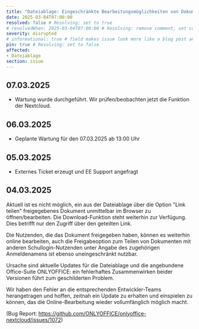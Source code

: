 ```yaml
---
title: "Dateiablage: Eingeschränkte Bearbeitungsmöglichkeiten von Dokumenten (seit 04.03.2025) - Update 06.03.2025"
date: 2025-03-04T07:00:00
resolved: false # Resolving: set to true
# resolvedWhen: 2025-03-04T07:00:00 # Resolving: remove comment, set correct end datetime
severity: disrupted
# informational: true # field makes issue look more like a blog post and removes any references to downtime length
pin: true # Resolving: set to false
affected:
- Dateiablage
section: issue
---
```


## 07.03.2025

* Wartung wurde durchgeführt. Wir prüfen/beobachten jetzt die Funktion der Nextcloud.

## 06.03.2025

* Geplante Wartung für den 07.03.2025 ab 13:00 Uhr

## 05.03.2025

* Externes Ticket erzeugt und EE Support angefragt

## 04.03.2025

Aktuell ist es nicht möglich, ein aus der Dateiablage über die Option "Link teilen" freigegebenes Dokument unmittelbar im Browser zu öffnen/bearbeiten. Die Download-Funktion steht weiterhin zur Verfügung. Dies betrifft nur den Zugriff über den geteilten Link.

Die Nutzenden, die das Dokument freigegeben haben, können es weiterhin online bearbeiten, auch die Freigabeoption zum Teilen von Dokumenten mit anderen Schullogin-Nutzenden unter Angabe des zugehörigen Anmeldenamens ist ebenso uneingeschränkt nutzbar.

Ursache sind aktuelle Updates für die Dateiablage und die angebundene Office-Suite ONLYOFFICE:  ein fehlerhaftes Zusammenwirken beider Versionen führt zum geschilderten Problem. 

Wir haben den Fehler an die entsprechenden Entwickler-Teams herangetragen und hoffen, zeitnah ein Update zu erhalten und einspielen zu können, das die Online-Bearbeitung wieder vollumfänglich möglich macht.

(Bug Report: https://github.com/ONLYOFFICE/onlyoffice-nextcloud/issues/1072)

